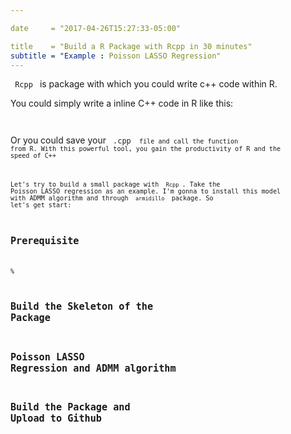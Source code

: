 ```yaml
---

date     = "2017-04-26T15:27:33-05:00"

title    = "Build a R Package with Rcpp in 30 minutes"
subtitle = "Example : Poisson LASSO Regression"
---
```


<code> Rcpp </code> is package with which you could write c++ code within R. 

You could simply write a inline C++ code in R like this:

<code>
</code>

Or you could save your <code> .cpp <code> file and call the function from R. With this
powerful tool, you gain the productivity of R and the speed of C++

Let's try to build a small package with <code> Rcpp </code>. Take the Poisson LASSO regression as an 
example. I'm gonna to install this model with ADMM algorithm and through <code> armidillo </code> package.
So let's get start:

## Prerequisite
% 

## Build the Skeleton of the Package

## Poisson LASSO Regression and ADMM algorithm

## Build the Package and Upload to Github